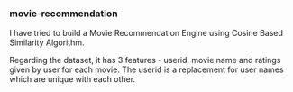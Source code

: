 ### movie-recommendation

I have tried to build a Movie Recommendation Engine using Cosine Based Similarity Algorithm.

Regarding the dataset, it has 3 features - userid, movie name and ratings given by user for each movie. The userid is a replacement for user names which are unique with each other.
